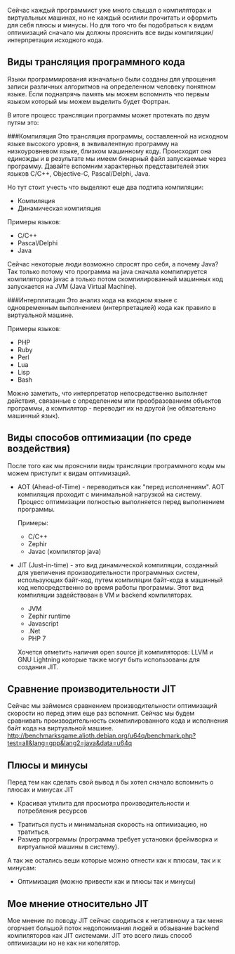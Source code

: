 Сейчас каждый программист уже много слышал о компиляторах и виртуальных машинах, но не каждый осилили прочитать и оформить для себя плюсы и минусы.
Но для того что бы подобраться к видам оптимизаций сначало мы должны прояснить все виды компиляции/интерпретации исходного кода.

## Виды трансляция программного кода

Языки программирования изначально были созданы для упрощения записи различных алгоритмов на определенном человеку понятном языке. Если поднапрячь память мы можем вспомнить что первым языком который мы можем выделить будет Фортран.

В итоге процесс трансляции программы может протекать по двум путям это:

###Компиляция
Это трансляция программы, составленной на исходном языке высокого уровня, в эквивалентную программу на низкоуровневом языке, близком машинному коду. Происходит она единожды и в результате мы имеем бинарный файл запускаемые через программу.
Давайте вспомним характерных представителей этих языков С/С++, Objective-C, Pascal/Delphi, Java.

Но тут стоит учесть что выделяют еще два подтипа компиляции:
- Компиляция
- Динамическая компиляция

Примеры языков:
- C/C++
- Pascal/Delphi
- Java

Сейчас некоторые люди возможно спросят про себя, а почему Java? Так только потому что программа на java сначала компилируется компилятором javac а только потом скомпилированный машинных код запускается на JVM (Java Virtual Machine).

###Интерплитация
Это анализ кода на входном языке с одновременным выполнением (интерпретацией) кода как правило в виртуальной машине.

Примеры языков:
- PHP
- Ruby
- Perl
- Lua
- Lisp
- Bash

Можно заметить, что интерпретатор непосредственно выполняет действия, связанные с определением или преобразованием объектов программы, а компилятор - переводит их на другой (не обязательно машинный язык).

## Виды способов оптимизации (по среде воздействия)

После того как мы прояснили виды трансляции программного коды мы можем приступит к видам оптимизаций.

-	AOT (Ahead-of-Time) - переводиться как "перед исполнениям". АОТ компиляция проходит с минимальной нагрузкой на систему. Процесс оптимизации полностью выполняется перед выполнением программы.

	Примеры:

	- С/C++
	- Zephir
	- Javac (компилятор java)

- JIT (Just-in-time) - это вид динамической компиляции, созданный для увеличения производительности программных систем, использующих байт-код, путем компиляции байт-кода в машинный код непосредственно во время работы программы. Этот вид компиляции задействован в VM и backend компиляторах.

	- JVM
	- Zephir runtime
	- Javascript
	- .Net
	- PHP 7

	Хочется отметить наличия open source jit компиляторов: LLVM и GNU Lightning которые также могут быть использованы для создания JIT.

## Сравнение производительности JIT

Сейчас мы займемся сравнением производительности оптимизаций скорости но перед этим еще раз вспомнит.
Сейчас мы будем сравнивать производительность скомпилированного кода и исполнения байт кода на виртуальной машине.
http://benchmarksgame.alioth.debian.org/u64q/benchmark.php?test=all&lang=gpp&lang2=java&data=u64q

## Плюсы и минусы

Перед тем как сделать свой вывод я бы хотел сначало вспомнить о плюсах и минусах JIT

+ Красивая утилита для просмотра производительности и потребления ресурсов

- Тратиться пусть и минимальная скорость на оптимизацию, но тратиться.
- Размер программы (программа требует установки фреймворка и виртуальной машины в систему).

А так же остались веши которые можно отнести как к плюсам, так и к минусам:

- Оптимизация (можно привести как и плюсы так и минусы)

## Мое мнение относительно JIT

Мое мнение по поводу JIT сейчас сводиться к негативному а так меня огорчает большой поток недопонимания людей и обзывание backend компиляторов как JIT системами.
JIT это всего лишь способ оптимизации но не как ни копелятор.